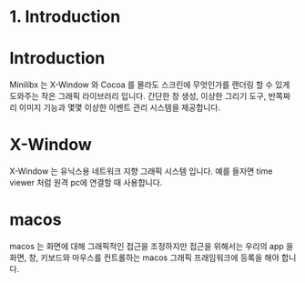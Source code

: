 # 1. Introduction

# Introduction

Minilibx 는 X-Window 와 Cocoa 를 몰라도 스크린에 무엇인가를 랜더링 할 수 있게 도와주는 작은 그래픽 라이브러리 입니다. 간단한 창 생성, 이상한 그리기 도구, 반쪽짜리 이미지 기능과 몇몇 이상한 이벤트 관리 시스템을 제공합니다.

# X-Window

X-Window 는 유닉스용 네트워크 지향 그래픽 시스템 입니다. 예를 들자면 time viewer 처럼 원격 pc에 연결할 때 사용합니다.

# macos

macos 는 화면에 대해 그래픽적인 접근을 조정하지만 접근을 위해서는 우리의 app 을 화면, 창, 키보드와 마우스를 컨트롤하는 macos 그래픽 프래임워크에 등록을 해야 합니다.
